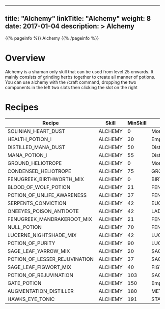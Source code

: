 
---
title: "Alchemy"
linkTitle: "Alchemy"
weight: 8
date: 2017-01-04
description: >
 Alchemy
---

{{% pageinfo %}}
Alchemy
{{% /pageinfo %}}

# Overview

Alchemy is a shaman only skill that can be used from level 25 onwards. It mainly consists of grinding herbs together to create all manner of potions. You can use alchemy with the /craft command, dropping the two components in the left two slots then clicking the
slot on the right

# Recipes

| Recipe  | Skill   | MinSkill | Item1   | Item2    | Output Item         | Class  |
|---------------------|---------|----------|---------------------|----------------------|---------------------|--------|
| SOLINIAN_HEART_DUST | ALCHEMY | 0        | Mortar_and_Pestle   | Solinian_Heart       | Solinian_Heart_Dust | SHAMAN |
| HEALTH_POTION_I     | ALCHEMY | 30       | Empty_Bottle        | Solinian_Heart_Dust  | Health_Potion_I     | SHAMAN |
| DISTILLED_MANA_DUST | ALCHEMY | 50       | Distilled_Mana      | Solinian_Heart_Dust  | Distilled_Mana_Dust | SHAMAN |
| MANA_POTION_I       | ALCHEMY | 55       | Distilled_Mana_Dust | Empty_Bottle         | Mana_Potion_I       | SHAMAN |
| GROUND_HELIOTROPE   | ALCHEMY | 0        | Mortar_and_Pestle   | Heliotrope           | Ground_Heliotrope   | SHAMAN |
| CONDENSED_HELIOTROPE   | ALCHEMY | 75        | GROUND_HELIOTROPE   | GROUND_HELIOTROPE           | CONDENSED_HELIOTROPE   | SHAMAN |
| FENUGREEK_BIRTHWORTH_MIX         | ALCHEMY | 0      | BIRTHWORTH        | FENUGREEK | FENUGREEK_BIRTHWORTH_MIX         | SHAMAN |
| BLOOD_OF_WOLF_POTION         | ALCHEMY | 21      | FENUGREEK_BIRTHWORTH_MIX        | WOLF_BLOOD | BLOOD_OF_WOLF_POTION         | SHAMAN |
| POTION_OF_UNLIFE_AWARENESS         | ALCHEMY | 37      | FENNEL        | ELDERBERRY | POTION_OF_UNLIFE_AWARENESS         | SHAMAN |
| SERPENTS_CONVICTION         | ALCHEMY | 42      | EUCALYPTUS_LEAF        | FENNEL | SERPENTS_CONVICTION         | SHAMAN |
| ONEEYES_POISON_ANTIDOTE         | ALCHEMY | 42      | LADYS_MANTLE        | HYSSOP | ONEEYES_POISON_ANTIDOTE         | SHAMAN |
| FENUGREEK_MANDRAKEROOT_MIX         | ALCHEMY | 21      | FENUGREEK        | MANDRAKEROOT | FENUGREEK_MANDRAKEROOT_MIX         | SHAMAN |
| NULL_POTION         | ALCHEMY | 70      | FENUGREEK_MANDRAKEROOT_MIX        | BLUE_VERVAIN_BULB | NULL_POTION         | SHAMAN |
| LUCERNE_NIGHTSHADE_MIX         | ALCHEMY | 42      | LUCERNE        | NIGHTSHADE | LUCERNE_NIGHTSHADE_MIX         | SHAMAN |
| POTION_OF_PURITY         | ALCHEMY | 90      | LUCERNE_NIGHTSHADE_MIX        | BLUE_VERVAIN_BULB | POTION_OF_PURITY         | SHAMAN |
| SAGE_LEAF_YARROW_MIX         | ALCHEMY | 20      | SAGE_LEAF        | YARROW | SAGE_LEAF_YARROW_MIX         | SHAMAN 
| POTION_OF_LESSER_REJUVINATION         | ALCHEMY | 37      | SAGE_LEAF_YARROW_MIX        | LUCERNE | POTION_OF_LESSER_REJUVINATION         | SHAMAN 
| SAGE_LEAF_FIGWORT_MIX         | ALCHEMY | 40      | FIGWORT        | SAGE_LEAF | SAGE_LEAF_FIGWORT_MIX         | SHAMAN |
| POTION_OF_REJUVINATION         | ALCHEMY | 103      | SAGE_LEAF_FIGWORT_MIX        | LUCERNE | POTION_OF_REJUVINATION         | SHAMAN |
| GATE_POTION         | ALCHEMY | 150      | Empty_Bottle        | Condensed_Heliotrope | Gate_Potion         | SHAMAN |
| AUGMENTATION_DISTILLER         | ALCHEMY | 180      | METALLIC_LIQUID        | CORROSIVE_GOO | AUGMENTATION_DISTILLER         | SHAMAN |
| HAWKS_EYE_TONIC         | ALCHEMY | 191      | STAR_LEAF_CLOVER        | TRIFERN_LEAF | HAWKS_EYE_TONIC         | SHAMAN |
